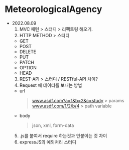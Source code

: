 # MeteorologicalAgency

- 2022.08.09
  1. MVC 패턴 > 스터디 > 리팩토링 해오기.
  2. HTTP METHOD > 스터디
    - GET 
    - POST
    - DELETE
    - PUT
    - PATCH
    - OPTION
    - HEAD 
  3. REST-API > 스터디 / RESTful-API 차이?
  4. Request 에 데이터를 보내는 방법
    - url
      > www.asdf.com?a=1&b=2&c=study > params
      > www.asdf.com/1/2/b/4 > path variable
    - body
      > json, xml, form-data
  5. .js를 붙여서 require 하는것과 안붙이는 것 차이 
  6. expressJS의 예외처리 스터디 
